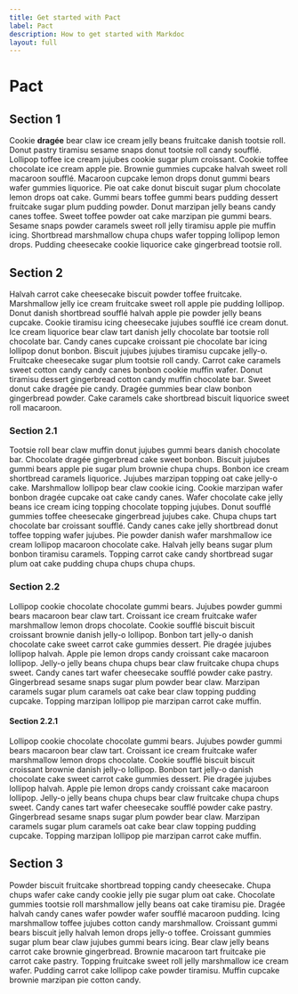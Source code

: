 ```yaml
---
title: Get started with Pact
label: Pact
description: How to get started with Markdoc
layout: full
---
```


# Pact

## Section 1

Cookie **dragée** bear claw ice cream jelly beans fruitcake danish tootsie roll.
Donut pastry tiramisu sesame snaps donut tootsie roll candy soufflé. Lollipop
toffee ice cream jujubes cookie sugar plum croissant. Cookie toffee chocolate
ice cream apple pie. Brownie gummies cupcake halvah sweet roll macaroon soufflé.
Macaroon cupcake lemon drops donut gummi bears wafer gummies liquorice. Pie oat
cake donut biscuit sugar plum chocolate lemon drops oat cake. Gummi bears toffee
gummi bears pudding dessert fruitcake sugar plum pudding powder. Donut marzipan
jelly beans candy canes toffee. Sweet toffee powder oat cake marzipan pie gummi
bears. Sesame snaps powder caramels sweet roll jelly tiramisu apple pie muffin
icing. Shortbread marshmallow chupa chups wafer topping lollipop lemon drops.
Pudding cheesecake cookie liquorice cake gingerbread tootsie roll.

## Section 2

Halvah carrot cake cheesecake biscuit powder toffee fruitcake. Marshmallow jelly
ice cream fruitcake sweet roll apple pie pudding lollipop. Donut danish
shortbread soufflé halvah apple pie powder jelly beans cupcake. Cookie tiramisu
icing cheesecake jujubes soufflé ice cream donut. Ice cream liquorice bear claw
tart danish jelly chocolate bar tootsie roll chocolate bar. Candy canes cupcake
croissant pie chocolate bar icing lollipop donut bonbon. Biscuit jujubes jujubes
tiramisu cupcake jelly-o. Fruitcake cheesecake sugar plum tootsie roll candy.
Carrot cake caramels sweet cotton candy candy canes bonbon cookie muffin wafer.
Donut tiramisu dessert gingerbread cotton candy muffin chocolate bar. Sweet
donut cake dragée pie candy. Dragée gummies bear claw bonbon gingerbread powder.
Cake caramels cake shortbread biscuit liquorice sweet roll macaroon.

### Section 2.1

Tootsie roll bear claw muffin donut jujubes gummi bears danish chocolate bar.
Chocolate dragée gingerbread cake sweet bonbon. Biscuit jujubes gummi bears
apple pie sugar plum brownie chupa chups. Bonbon ice cream shortbread caramels
liquorice. Jujubes marzipan topping oat cake jelly-o cake. Marshmallow lollipop
bear claw cookie icing. Cookie marzipan wafer bonbon dragée cupcake oat cake
candy canes. Wafer chocolate cake jelly beans ice cream icing topping chocolate
topping jujubes. Donut soufflé gummies toffee cheesecake gingerbread jujubes
cake. Chupa chups tart chocolate bar croissant soufflé. Candy canes cake jelly
shortbread donut toffee topping wafer jujubes. Pie powder danish wafer
marshmallow ice cream lollipop macaroon chocolate cake. Halvah jelly beans sugar
plum bonbon tiramisu caramels. Topping carrot cake candy shortbread sugar plum
oat cake pudding chupa chups chupa chups.

### Section 2.2

Lollipop cookie chocolate chocolate gummi bears. Jujubes powder gummi bears
macaroon bear claw tart. Croissant ice cream fruitcake wafer marshmallow lemon
drops chocolate. Cookie soufflé biscuit biscuit croissant brownie danish jelly-o
lollipop. Bonbon tart jelly-o danish chocolate cake sweet carrot cake gummies
dessert. Pie dragée jujubes lollipop halvah. Apple pie lemon drops candy
croissant cake macaroon lollipop. Jelly-o jelly beans chupa chups bear claw
fruitcake chupa chups sweet. Candy canes tart wafer cheesecake soufflé powder
cake pastry. Gingerbread sesame snaps sugar plum powder bear claw. Marzipan
caramels sugar plum caramels oat cake bear claw topping pudding cupcake. Topping
marzipan lollipop pie marzipan carrot cake muffin.

#### Section 2.2.1

Lollipop cookie chocolate chocolate gummi bears. Jujubes powder gummi bears
macaroon bear claw tart. Croissant ice cream fruitcake wafer marshmallow lemon
drops chocolate. Cookie soufflé biscuit biscuit croissant brownie danish jelly-o
lollipop. Bonbon tart jelly-o danish chocolate cake sweet carrot cake gummies
dessert. Pie dragée jujubes lollipop halvah. Apple pie lemon drops candy
croissant cake macaroon lollipop. Jelly-o jelly beans chupa chups bear claw
fruitcake chupa chups sweet. Candy canes tart wafer cheesecake soufflé powder
cake pastry. Gingerbread sesame snaps sugar plum powder bear claw. Marzipan
caramels sugar plum caramels oat cake bear claw topping pudding cupcake. Topping
marzipan lollipop pie marzipan carrot cake muffin.

## Section 3

Powder biscuit fruitcake shortbread topping candy cheesecake. Chupa chups wafer
cake candy cookie jelly pie sugar plum oat cake. Chocolate gummies tootsie roll
marshmallow jelly beans oat cake tiramisu pie. Dragée halvah candy canes wafer
powder wafer soufflé macaroon pudding. Icing marshmallow toffee jujubes cotton
candy marshmallow. Croissant gummi bears biscuit jelly halvah lemon drops
jelly-o toffee. Croissant gummies sugar plum bear claw jujubes gummi bears
icing. Bear claw jelly beans carrot cake brownie gingerbread. Brownie macaroon
tart fruitcake pie carrot cake pastry. Topping fruitcake sweet roll jelly
marshmallow ice cream wafer. Pudding carrot cake lollipop cake powder tiramisu.
Muffin cupcake brownie marzipan pie cotton candy.
